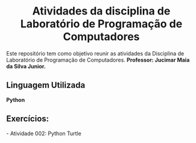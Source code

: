 <h1 align="center"> Atividades da disciplina de Laboratório de Programação de Computadores </h1>
Este repositório tem como objetivo reunir as atividades da Disciplina de Laboratório de Programação de Computadores.
<strong>Professor: Jucimar Maia da Silva Junior.</strong>

<h2>Linguagem Utilizada</h2>
<strong>Python</strong>

<h2>Exercícios:</h2>
- Atividade 002: Python Turtle
